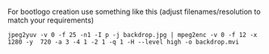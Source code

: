 For bootlogo creation use something like this (adjust filenames/resolution to match your requirements)

    jpeg2yuv -v 0 -f 25 -n1 -I p -j backdrop.jpg | mpeg2enc -v 0 -f 12 -x 1280 -y  720 -a 3 -4 1 -2 1 -q 1 -H --level high -o backdrop.mvi
